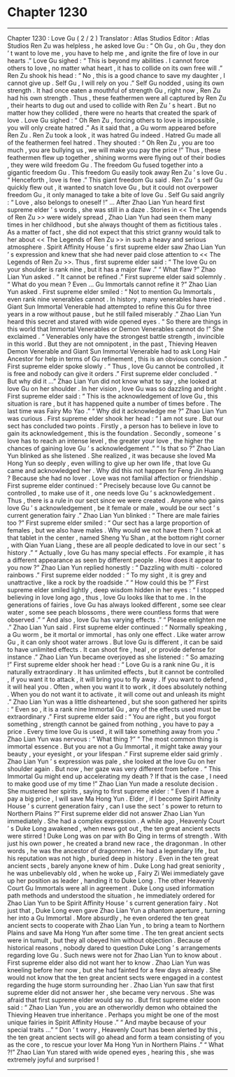 
# Chapter 1230


---

Chapter 1230 : Love Gu ( 2 / 2 )
Translator :
Atlas Studios
Editor :
Atlas Studios
Ren Zu was helpless , he asked love Gu : “ Oh Gu , oh Gu , they don ’ t want to love me , you have to help me , and ignite the fire of love in our hearts .”
Love Gu sighed : “ This is beyond my abilities . I cannot force others to love , no matter what heart , it has to collide on its own free will .”
Ren Zu shook his head : “ No , this is a good chance to save my daughter , I cannot give up . Self Gu , I will rely on you .”
Self Gu nodded , using its own strength .
It had once eaten a mouthful of strength Gu , right now , Ren Zu had his own strength .
Thus , these feathermen were all captured by Ren Zu , their hearts to dug out and used to collide with Ren Zu ’ s heart .
But no matter how they collided , there were no hearts that created the spark of love .
Love Gu sighed : “ Oh Ren Zu , forcing others to love is impossible , you will only create hatred .”
As it said that , a Gu worm appeared before Ren Zu .
Ren Zu took a look , it was hatred Gu indeed .
Hatred Gu made all of the feathermen feel hatred .
They shouted : “ Oh Ren Zu , you are too much , you are bullying us , we will make you pay the price !”
Thus , these feathermen flew up together , shining worms were flying out of their bodies , they were wild freedom Gu .
The freedom Gu fused together into a gigantic freedom Gu .
This freedom Gu easily took away Ren Zu ’ s love Gu .
“ Henceforth , love is free .” This giant freedom Gu said .
Ren Zu ’ s self Gu quickly flew out , it wanted to snatch love Gu , but it could not overpower freedom Gu , it only managed to take a bite of love Gu .
Self Gu said angrily : “ Love , also belongs to oneself !”
…
After Zhao Lian Yun heard first supreme elder ’ s words , she was still in a daze .
Stories in << The Legends of Ren Zu >> were widely spread , Zhao Lian Yun had seen them many times in her childhood , but she always thought of them as fictitious tales .
As a matter of fact , she did not expect that this strict granny would talk to her about << The Legends of Ren Zu >> in such a heavy and serious atmosphere .
Spirit Affinity House ’ s first supreme elder saw Zhao Lian Yun ’ s expression and knew that she had never paid close attention to << The Legends of Ren Zu >>.
Thus , first supreme elder said : “ The love Gu on your shoulder is rank nine , but it has a major flaw .”
“ What flaw ?” Zhao Lian Yun asked .
“ It cannot be refined .” First supreme elder said solemnly .
“ What do you mean ? Even … Gu Immortals cannot refine it ?” Zhao Lian Yun asked .
First supreme elder smiled : “ Not to mention Gu Immortals , even rank nine venerables cannot . In history , many venerables have tried . Giant Sun Immortal Venerable had attempted to refine this Gu for three years in a row without pause , but he still failed miserably .”
Zhao Lian Yun heard this secret and stared with wide opened eyes .
“ So there are things in this world that Immortal Venerables or Demon Venerables cannot do !” She exclaimed .
“ Venerables only have the strongest battle strength , invincible in this world . But they are not omnipotent , in the past , Thieving Heaven Demon Venerable and Giant Sun Immortal Venerable had to ask Long Hair Ancestor for help in terms of Gu refinement , this is an obvious conclusion .” First supreme elder spoke slowly .
“ Thus , love Gu cannot be controlled , it is free and nobody can give it orders .” First supreme elder concluded .
“ But why did it …” Zhao Lian Yun did not know what to say , she looked at love Gu on her shoulder .
In her vision , love Gu was so dazzling and bright .
First supreme elder said : “ This is the acknowledgement of love Gu , this situation is rare , but it has happened quite a number of times before . The last time was Fairy Mo Yao .”
“ Why did it acknowledge me ?” Zhao Lian Yun was curious .
First supreme elder shook her head : “ I am not sure . But our sect has concluded two points . Firstly , a person has to believe in love to gain its acknowledgement , this is the foundation . Secondly , someone ’ s love has to reach an intense level , the greater your love , the higher the chances of gaining love Gu ’ s acknowledgement .”
“ Is that so ?” Zhao Lian Yun blinked as she listened .
She realized , it was because she loved Ma Hong Yun so deeply , even willing to give up her own life , that love Gu came and acknowledged her .
Why did this not happen for Feng Jin Huang ?
Because she had no lover .
Love was not familial affection or friendship .
First supreme elder continued : “ Precisely because love Gu cannot be controlled , to make use of it , one needs love Gu ’ s acknowledgement . Thus , there is a rule in our sect since we were created . Anyone who gains love Gu ’ s acknowledgement , be it female or male , would be our sect ’ s current generation fairy .”
Zhao Lian Yun blinked : “ There are male fairies too ?”
First supreme elder smiled : “ Our sect has a large proportion of females , but we also have males . Why would we not have them ? Look at that tablet in the center , named Sheng Yu Shan , at the bottom right corner , with Qian Yuan Liang , these are all people dedicated to love in our sect ’ s history .”
“ Actually , love Gu has many special effects . For example , it has a different appearance as seen by different people . How does it appear to you now ?”
Zhao Lian Yun replied honestly : “ Dazzling with multi - colored rainbows .”
First supreme elder nodded : “ To my sight , it is grey and unattractive , like a rock by the roadside .”
“ How could this be ?”
First supreme elder smiled lightly , deep wisdom hidden in her eyes : “ I stopped believing in love long ago , thus , love Gu looks like that to me . In the generations of fairies , love Gu has always looked different , some see clear water , some see peach blossoms , there were countless forms that were observed .”
“ And also , love Gu has varying effects .”
“ Please enlighten me .” Zhao Lian Yun said .
First supreme elder continued : “ Normally speaking , a Gu worm , be it mortal or immortal , has only one effect . Like water arrow Gu , it can only shoot water arrows . But love Gu is different , it can be said to have unlimited effects . It can shoot fire , heal , or provide defense for instance .”
Zhao Lian Yun became overjoyed as she listened : “ So amazing !”
First supreme elder shook her head : “ Love Gu is a rank nine Gu , it is naturally extraordinary . It has unlimited effects , but it cannot be controlled , if you want it to attack , it will bring you to fly away . If you want to defend , it will heal you . Often , when you want it to work , it does absolutely nothing . When you do not want it to activate , it will come out and unleash its might .”
Zhao Lian Yun was a little disheartened , but she soon gathered her spirits : “ Even so , it is a rank nine Immortal Gu , any of the effects used must be extraordinary .”
First supreme elder said : “ You are right , but you forgot something , strength cannot be gained from nothing , you have to pay a price . Every time love Gu is used , it will take something away from you .”
Zhao Lian Yun was nervous : “ What thing ?”
“ The most common thing is immortal essence . But you are not a Gu Immortal , it might take away your beauty , your eyesight , or your lifespan .” First supreme elder said grimly .
Zhao Lian Yun ’ s expression was pale , she looked at the love Gu on her shoulder again .
But now , her gaze was very different from before .
“ This Immortal Gu might end up accelerating my death ? If that is the case , I need to make good use of my time !” Zhao Lian Yun made a resolute decision .
She mustered her spirits , saying to first supreme elder : “ Even if I have a pay a big price , I will save Ma Hong Yun . Elder , if I become Spirit Affinity House ’ s current generation fairy , can I use the sect ’ s power to return to Northern Plains ?”
First supreme elder did not answer Zhao Lian Yun immediately .
She had a complex expression .
A while ago , Heavenly Court ’ s Duke Long awakened , when news got out , the ten great ancient sects were stirred !
Duke Long was on par with Bo Qing in terms of strength . With just his own power , he created a brand new race , the dragonman .
In other words , he was the ancestor of dragonmen .
He had a legendary life , but his reputation was not high , buried deep in history . Even in the ten great ancient sects , barely anyone knew of him .
Duke Long had great seniority , he was unbelievably old , when he woke up , Fairy Zi Wei immediately gave up her position as leader , handing it to Duke Long .
The other Heavenly Court Gu Immortals were all in agreement .
Duke Long used information path methods and understood the situation , he immediately ordered for Zhao Lian Yun to be Spirit Affinity House ’ s current generation fairy .
Not just that , Duke Long even gave Zhao Lian Yun a phantom aperture , turning her into a Gu Immortal . More absurdly , he even ordered the ten great ancient sects to cooperate with Zhao Lian Yun , to bring a team to Northern Plains and save Ma Hong Yun after some time .
The ten great ancient sects were in tumult , but they all obeyed him without objection .
Because of historical reasons , nobody dared to question Duke Long ’ s arrangements regarding love Gu .
Such news were not for Zhao Lian Yun to know about .
First supreme elder also did not want her to know .
Zhao Lian Yun was kneeling before her now , but she had fainted for a few days already . She would not know that the ten great ancient sects were engaged in a contest regarding the huge storm surrounding her .
Zhao Lian Yun saw that first supreme elder did not answer her , she became very nervous . She was afraid that first supreme elder would say no .
But first supreme elder soon said : “ Zhao Lian Yun , you are an otherworldly demon who obtained the Thieving Heaven true inheritance . Perhaps you might be one of the most unique fairies in Spirit Affinity House .”
“ And maybe because of your special traits …”
“ Don ’ t worry , Heavenly Court has been alerted by this , the ten great ancient sects will go ahead and form a team consisting of you as the core , to rescue your lover Ma Hong Yun in Northern Plains .”
“ What ?!” Zhao Lian Yun stared with wide opened eyes , hearing this , she was extremely joyful and surprised !

---

